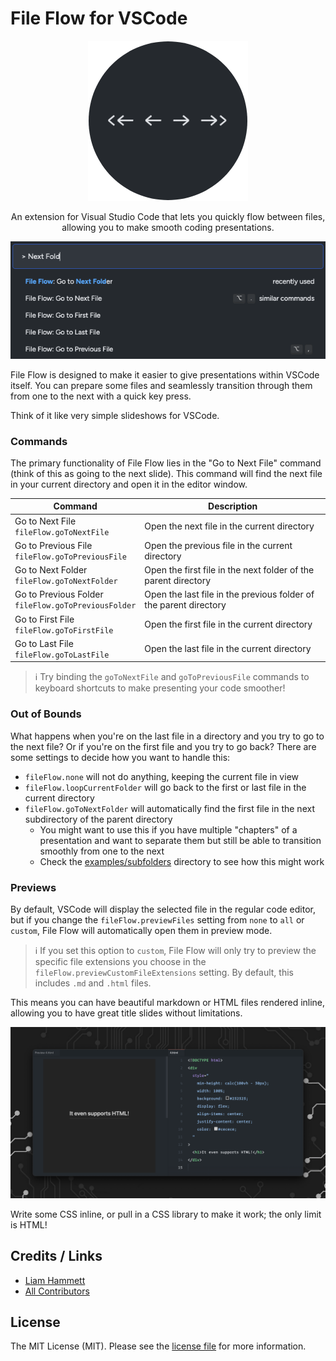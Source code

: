 # File Flow for VSCode

<p align="center">
  <img src="https://raw.githubusercontent.com/imliam/vscode-fileflow/master/icon.png" alt="File Flow for VSCode">
</p>

<p align="center">
An extension for Visual Studio Code that lets you quickly flow between files, allowing you to make smooth coding presentations.
</p>

<p align="center">
  <img src="https://raw.githubusercontent.com/imliam/vscode-fileflow/master/commands.png" alt="Commands supplied by File Flow">
</p>

File Flow is designed to make it easier to give presentations within VSCode itself. You can prepare some files and seamlessly transition through them from one to the next with a quick key press.

Think of it like very simple slideshows for VSCode.

### Commands

The primary functionality of File Flow lies in the "Go to Next File" command (think of this as going to the next slide). This command will find the next file in your current directory and open it in the editor window.

| Command                                                | Description                                                       |
| ------------------------------------------------------ | ----------------------------------------------------------------- |
| Go to Next File<br>`fileFlow.goToNextFile`             | Open the next file in the current directory                       |
| Go to Previous File<br>`fileFlow.goToPreviousFile`     | Open the previous file in the current directory                   |
| Go to Next Folder<br>`fileFlow.goToNextFolder`         | Open the first file in the next folder of the parent directory    |
| Go to Previous Folder<br>`fileFlow.goToPreviousFolder` | Open the last file in the previous folder of the parent directory |
| Go to First File<br>`fileFlow.goToFirstFile`           | Open the first file in the current directory                      |
| Go to Last File<br>`fileFlow.goToLastFile`             | Open the last file in the current directory                       |

> ℹ️ Try binding the `goToNextFile` and `goToPreviousFile` commands to keyboard shortcuts to make presenting your code smoother!

### Out of Bounds

What happens when you're on the last file in a directory and you try to go to the next file? Or if you're on the first file and you try to go back? There are some settings to decide how you want to handle this:

- `fileFlow.none` will not do anything, keeping the current file in view
- `fileFlow.loopCurrentFolder` will go back to the first or last file in the current directory
- `fileFlow.goToNextFolder` will automatically find the first file in the next subdirectory of the parent directory
  - You might want to use this if you have multiple "chapters" of a presentation and want to separate them but still be able to transition smoothly from one to the next
  - Check the [examples/subfolders](https://github.com/imliam/vscode-inline-parameters/tree/master/examples/subfolders) directory to see how this might work

### Previews

By default, VSCode will display the selected file in the regular code editor, but if you change the `fileFlow.previewFiles` setting from `none` to `all` or `custom`, File Flow will automatically open them in preview mode.

> ℹ️ If you set this option to `custom`, File Flow will only try to preview the specific file extensions you choose in the `fileFlow.previewCustomFileExtensions` setting. By default, this includes `.md` and `.html` files.

This means you can have beautiful markdown or HTML files rendered inline, allowing you to have great title slides without limitations.

<p align="center">
  <img src="https://raw.githubusercontent.com/imliam/vscode-fileflow/master/html-preview.png" alt="It even supports HTML!">
</p>

Write some CSS inline, or pull in a CSS library to make it work; the only limit is HTML!

## Credits / Links

- [Liam Hammett](https://github.com/imliam)
- [All Contributors](../../contributors)

## License

The MIT License (MIT). Please see the [license file](LICENSE.md) for more information.
